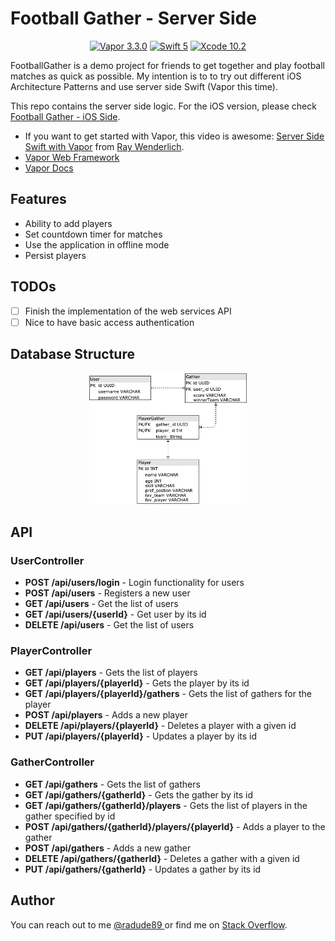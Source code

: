 # Football Gather - Server Side

<p align="center">
    <a href="https://github.com/vapor/vapor"><img src="https://img.shields.io/badge/Vapor-3.3.0-blue.svg" alt="Vapor 3.3.0" /></a>
    <a href="https://swift.org"><img src="https://img.shields.io/badge/swift-5-orange.svg" alt="Swift 5" /></a>
    <a href="https://developer.apple.com/xcode/"><img src="https://img.shields.io/badge/Xcode-10.2-blue.svg" alt="Xcode 10.2" /></a>
</p>
                                                                                                                         
FootballGather is a demo project for friends to get together and play football matches as quick as possible.
My intention is to to try out different iOS Architecture Patterns and use server side Swift (Vapor this time).

This repo contains the server side logic. For the iOS version, please check <a href="https://github.com/radude89/footballgather-ios" target="_blank">Football Gather - iOS Side</a>.

* If you want to get started with Vapor, this video is awesome: <a href="https://www.raywenderlich.com/870225-server-side-swift-with-vapor">Server Side Swift with Vapor</a> from <a href="https://www.raywenderlich.com/">Ray Wenderlich</a>.
* <a href="https://github.com/vapor/vapor">Vapor Web Framework</a>
* <a href="https://docs.vapor.codes/3.0/">Vapor Docs</a>

## Features
* Ability to add players
* Set countdown timer for matches
* Use the application in offline mode
* Persist players

## TODOs

- [ ] Finish the implementation of the web services API
- [ ] Nice to have basic access authentication

## Database Structure

<p align="center">
    <img src="https://github.com/radude89/footballgather-ws/blob/master/Screenshots/FootballGather-db-diagram-v03.png" width="50%" height="50%" alt="FootballGather-db-diagram" />
</p>

## API

### UserController
* **POST /api/users/login** - Login functionality for users
* **POST /api/users** - Registers a new user
* **GET /api/users** - Get the list of users
* **GET /api/users/{userId}** - Get user by its id
* **DELETE /api/users** - Get the list of users

### PlayerController
* **GET /api/players** - Gets the list of players
* **GET /api/players/{playerId}** - Gets the player by its id
* **GET /api/players/{playerId}/gathers** - Gets the list of gathers for the player
* **POST /api/players** - Adds a new player
* **DELETE /api/players/{playerId}** - Deletes a player with a given id
* **PUT /api/players/{playerId}** - Updates a player by its id

### GatherController
* **GET /api/gathers** - Gets the list of gathers
* **GET /api/gathers/{gatherId}** - Gets the gather by its id
* **GET /api/gathers/{gatherId}/players** - Gets the list of players in the gather specified by id
* **POST /api/gathers/{gatherId}/players/{playerId}** - Adds a player to the gather
* **POST /api/gathers** - Adds a new gather
* **DELETE /api/gathers/{gatherId}** - Deletes a gather with a given id
* **PUT /api/gathers/{gatherId}** - Updates a gather by its id

## Author
You can reach out to me <a href="https://twitter.com/radude89">@radude89 </a> or find me on <a href="https://stackoverflow.com/users/893046/radu-dan">Stack Overflow</a>.
